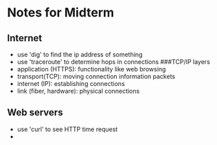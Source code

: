 # Notes for Midterm

## Internet
- use 'dig' to find the ip address of something
- use 'traceroute' to determine hops in connections
###TCP/IP layers
- application (HTTPS): functionality like web browsing
- transport(TCP): moving connection information packets
- internet (IP): establishing connections
- link (fiber, hardware): physical connections

## Web servers
- use 'curl' to see HTTP time request
- 
